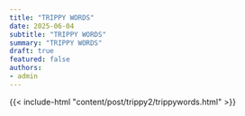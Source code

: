 ```yaml
---
title: "TRIPPY WORDS"
date: 2025-06-04
subtitle: "TRIPPY WORDS"
summary: "TRIPPY WORDS"
draft: true
featured: false
authors:
- admin
---
```


{{< include-html "content/post/trippy2/trippywords.html" >}}